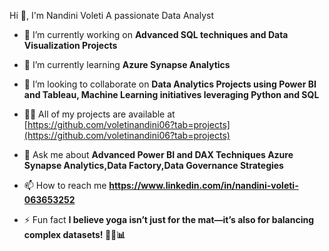 Hi 👋, I'm Nandini Voleti
A passionate Data Analyst

- 🔭 I’m currently working on **Advanced SQL techniques and Data Visualization Projects**

- 🌱 I’m currently learning **Azure Synapse Analytics**

- 👯 I’m looking to collaborate on **Data Analytics Projects using Power BI and Tableau, Machine Learning initiatives leveraging Python and SQL**

- 👨‍💻 All of my projects are available at [https://github.com/voletinandini06?tab=projects](https://github.com/voletinandini06?tab=projects)

- 💬 Ask me about **Advanced Power BI and DAX Techniques Azure Synapse Analytics,Data Factory,Data Governance Strategies**

- 📫 How to reach me **https://www.linkedin.com/in/nandini-voleti-063653252**

- ⚡ Fun fact **I believe yoga isn’t just for the mat—it’s also for balancing complex datasets! 🧘‍♀️📊**
